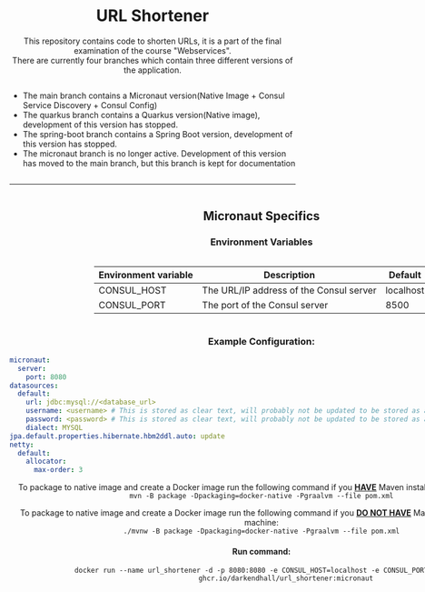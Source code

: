 <div align="center">
<h1>URL Shortener</h1> 
<p>This repository contains code to shorten URLs, it is a part of the final examination of the course "Webservices".<br>
There are currently four branches which contain three different versions of the application.
</p>
<div style="display: inline-block; text-align: left">
    <ul>
        <li>The main branch contains a Micronaut version(Native Image + Consul Service Discovery + Consul Config)</li>
        <li>The quarkus branch contains a Quarkus version(Native image), development of this version has stopped.</li>
        <li>The spring-boot branch contains a Spring Boot version, development of this version has stopped.</li>
        <li>The micronaut branch is no longer active. Development of this version has moved to the main branch, but this branch is kept for documentation</li>
    </ul>
</div>

---

<div align="center" style="display: inline-block;">
    <h2>Micronaut Specifics</h2>

### Environment Variables

<div style="display: inline-block;">

| Environment variable | Description                             | Default   |
|----------------------|-----------------------------------------|-----------|
| CONSUL_HOST          | The URL/IP address of the Consul server | localhost |
| CONSUL_PORT          | The port of the Consul server           | 8500      |

</div>

### Example Configuration:

<div align="left">

```yml
micronaut:
  server:
    port: 8080
datasources:
  default:
    url: jdbc:mysql://<database_url>
    username: <username> # This is stored as clear text, will probably not be updated to be stored as a secret at this time.
    password: <password> # This is stored as clear text, will probably not be updated to be stored as a secret at this time.
    dialect: MYSQL
jpa.default.properties.hibernate.hbm2ddl.auto: update
netty:
  default:
    allocator:
      max-order: 3
```

</div>
    <div>
        <p>To package to native image and create a Docker image run the following command if you <u><b>HAVE</b></u> Maven installed on your machine: <br> <code>mvn -B package -Dpackaging=docker-native -Pgraalvm --file pom.xml</code></p>
        <p>To package to native image and create a Docker image run the following command if you <u><b>DO NOT HAVE</b></u> Maven installed on your machine: <br> <code>./mvnw -B package -Dpackaging=docker-native -Pgraalvm --file pom.xml</code></p>
        <h4>Run command:</h4>
        <div>
            <code>docker run --name url_shortener -d -p 8080:8080 -e CONSUL_HOST=localhost -e CONSUL_PORT=8500
            ghcr.io/darkendhall/url_shortener:micronaut</code>
        </div>
    </div>
</div>
</div>
